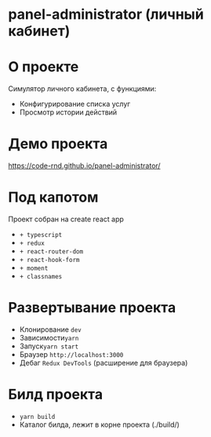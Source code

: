 # panel-administrator (личный кабинет)

# О проекте
Симулятор личного кабинета, с функциями: <br>
<ul>
 <li>Конфигурирование списка услуг </li>
 <li>Просмотр истории действий </li>
</ul>

# Демо проекта
 https://code-rnd.github.io/panel-administrator/

# Под капотом
Проект собран на create react app
<ul>
  <li><code>+ typescript</code></li>
  <li><code>+ redux</code></li>
  <li><code>+ react-router-dom</code></li>
  <li><code>+ react-hook-form</code></li>
  <li><code>+ moment</code></li>
  <li><code>+ classnames</code></li>
</ul>

# Развертывание проекта
<ul>
  <li>Клонирование <code>dev</code></li>
  <li>Зависимости<code>yarn</code></li>
  <li>Запуск<code>yarn start</code></li>
  <li>Браузер <code>http://localhost:3000</code></li>
  <li>Дебаг <code>Redux DevTools</code> (расширение для браузера)</li>
 </ul>
 
 # Билд проекта
 <ul>
  <li><code>yarn build</code></li>
  <li>Каталог билда, лежит в корне проекта (./build/)</li>
 </ul>
